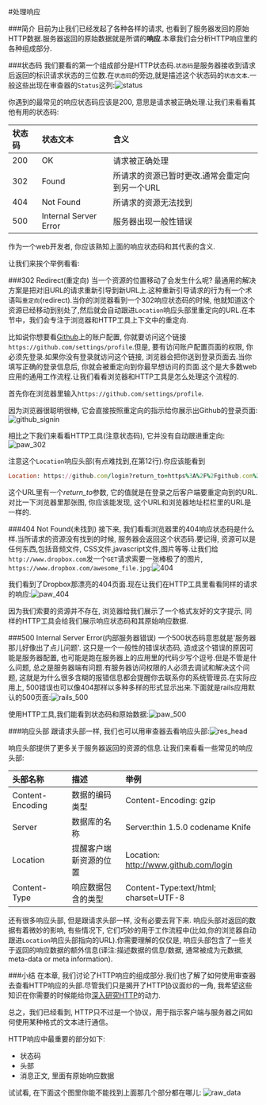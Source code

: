 #处理响应

###简介
目前为止我们已经发起了各种各样的请求, 也看到了服务器发回的原始HTTP数据.服务器返回的原始数据就是所谓的**响应**.本章我们会分析HTTP响应里的各种组成部分.

###状态码
我们要看的第一个组成部分是HTTP状态码.```状态码```是服务器接收到请求后返回的标识请求状态的三位数.在```状态码```的旁边,就是描述这个状态码的```状态文本```.一般这些出现在审查器的```Status```这列:![status](http://d186loudes4jlv.cloudfront.net/http/images/status_inspector.png)

你遇到的最常见的响应状态码应该是200, 意思是请求被正确处理.让我们来看看其他有用的状态码:

|状态码  | 状态文本 | 含义 |
|:------------- |:---------------| :-------------|
| 200 | OK | 请求被正确处理 |
| 302 | Found | 所请求的资源已暂时更改.通常会重定向到另一个URL |
| 404 | Not Found | 所请求的资源无法找到  |
| 500 | Internal Server Error | 服务器出现一般性错误 |

作为一个web开发者, 你应该熟知上面的响应状态码和其代表的含义.

让我们来挨个举例看看:

###302 Redirect(重定向)
当一个资源的位置移动了会发生什么呢? 最通用的解决方案是把对旧URL的请求重新引导到新URL上.这种重新引导请求的行为有一个术语叫```重定向```(redirect).当你的浏览器看到一个302响应状态码的时候, 他就知道这个资源已经移动到别处了,然后就会自动跟进```Location```响应头部里重定向的URL.在本节中，我们会专注于浏览器和HTTP工具上下文中的重定向.

比如说你想要看[Github](http://www.github.com/)上的账户配置, 你就要访问这个链接```https://github.com/settings/profile```.但是, 要有访问账户配置页面的权限, 你必须先登录.如果你没有登录就访问这个链接, 浏览器会把你送到登录页面去.当你填写正确的登录信息后, 你就会被重定向到你最早想访问的页面.这个是大多数web应用的通用工作流程.让我们看看浏览器和HTTP工具是怎么处理这个流程的.

首先你在浏览器里输入```https://github.com/settings/profile```.

因为浏览器很聪明很棒, 它会直接按照重定向的指示给你展示出Github的登录页面:![github_signin](http://d186loudes4jlv.cloudfront.net/http/images/browser_302_redirect.png)

相比之下我们来看看HTTP工具(注意状态码), 它并没有自动跟进重定向:![paw_302](http://d186loudes4jlv.cloudfront.net/http/images/http_tool_302_redirect.png)

注意这个```Location```响应头部(有点难找到,在第12行).你应该能看到
```ruby
Location: https://github.com/login?return_to=https%3A%2F%2Fgithub.com%2Fsettings%2Fprofile
```
这个URL里有一个*return_to*参数, 它的值就是在登录之后客户端要重定向到的URL.对比一下浏览器里那张图, 你应该能发现, 这个URL和浏览器地址栏栏里的URL是一样的.

###404 Not Found(未找到)
接下来, 我们看看浏览器里的404响应状态码是什么样.当所请求的资源没有找到的时候, 服务器会返回这个状态码.要记得, 资源可以是任何东西,包括音频文件, CSS文件,javascript文件,图片等等.让我们给```http://www.dropbox.com```发一个```GET```请求索要一张棒极了的图片, ```https://www.dropbox.com/awesome_file.jpg```:![404](http://d186loudes4jlv.cloudfront.net/http/images/dropbox_404.png)

我们看到了Dropbox那漂亮的404页面.现在让我们在HTTP工具里看看同样的请求的响应:![paw_404](http://d186loudes4jlv.cloudfront.net/http/images/dropbox_httptool_404.png)

因为我们索要的资源并不存在, 浏览器给我们展示了一个格式友好的文字提示, 同样的HTTP工具会给我们展示响应状态码和其原始响应数据.

###500 Internal Server Error(内部服务器错误)
一个500状态码意思就是'服务器那儿好像出了点儿问题'. 这只是一个一般性的错误状态码, 造成这个错误的原因可能是服务器配置, 也可能是跑在服务器上的应用里的代码少写个逗号.但是不管是什么问题, 总之是服务器端有问题.有服务器访问权限的人必须去调试和解决这个问题, 这就是为什么很多含糊的报错信息都会提醒你去联系你的系统管理员.在实际应用上, 500错误也可以像404那样以多种多样的形式显示出来.下面就是rails应用默认的500页面:![rails_500](http://d186loudes4jlv.cloudfront.net/http/images/browser_500.png)

使用HTTP工具,我们能看到状态码和原始数据:![paw_500](http://d186loudes4jlv.cloudfront.net/http/images/http_tool_500.png)

###响应头部
跟请求头部一样, 我们也可以用审查器去看响应头部:![res_head](http://d186loudes4jlv.cloudfront.net/http/images/http_response_headers.png)

响应头部提供了更多关于服务器返回的资源的信息.让我们来看看一些常见的响应头部:

|头部名称  | 描述 | 举例 |
|:------------- |:---------------| :-------------|
| Content-Encoding | 数据的编码类型 | Content-Encoding: gzip |
| Server | 数据库的名称 | Server:thin 1.5.0 codename Knife |
| Location | 提醒客户端新资源的位置 | Location: http://www.github.com/login |
| Content-Type | 响应数据包含的类型 | Content-Type:text/html; charset=UTF-8 |

还有很多响应头部, 但是跟请求头部一样, 没有必要去背下来. 响应头部对返回的数据有着微妙的影响, 有些情况下, 它们巧妙的用于工作流程中(比如,你的浏览器自动跟进```Location```响应头部指向的URL).你需要理解的仅仅是, 响应头部包含了一些关于返回的响应数据的额外信息(译注:描述数据的信息/数据, 通常被成为元数据, meta-data or meta information).

###小结
在本章, 我们讨论了HTTP响应的组成部分.我们也了解了如何使用审查器去查看HTTP响应的头部.尽管我们只是揭开了HTTP协议面纱的一角, 我希望这些知识在你需要的时候能给你[深入研究HTTP](http://en.wikipedia.org/wiki/Hypertext_Transfer_Protocol)的动力.

总之，我们已经看到, HTTP只不过是一个协议，用于指示客户端与服务器之间如何使用某种格式的文本进行通信。

HTTP响应中最重要的部分如下:
* 状态码
* 头部
* 消息正文, 里面有原始响应数据

试试看, 在下面这个图里你能不能找到上面那几个部分都在哪儿:
![raw_data](http://d186loudes4jlv.cloudfront.net/http/images/request_http_tool.png)
